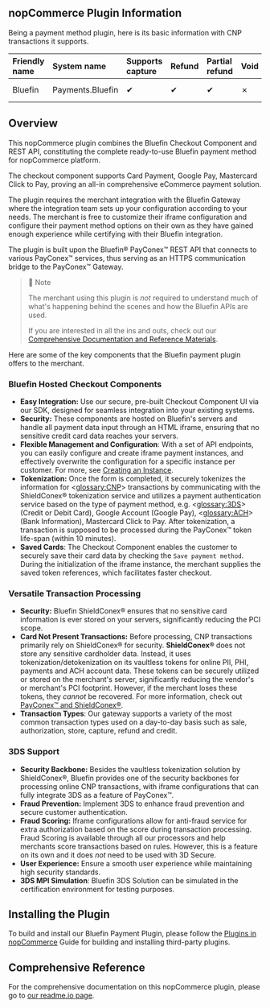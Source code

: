 ## nopCommerce Plugin Information

Being a payment method plugin, here is its basic information with CNP transactions it supports.

| Friendly name | System name      | Supports capture | Refund | Partial refund | Void | Recurring support |
| :------------ | :--------------- | :--------------- | :----- | :------------- | ---- | :---------------- |
| Bluefin       | Payments.Bluefin | ✔                | ✔      | ✔              | ✗    | Not supported     |

## Overview

This nopCommerce plugin combines the Bluefin Checkout Component and REST API, constituting the complete ready-to-use Bluefin payment method for nopCommerce platform.

The checkout component supports Card Payment, Google Pay, Mastercard Click to Pay, proving an all-in comprehensive eCommerce payment solution. 

The plugin requires the merchant integration with the Bluefin Gateway where the integration team sets up your configuration according to your needs. The merchant is free to customize their iframe configuration and configure their payment method options on their own as they have gained enough experience while certifying with their Bluefin integration.

The plugin is built upon the Bluefin® PayConex™ REST API that connects to various PayConex™ services, thus serving as an HTTPS communication bridge to the PayConex™ Gateway.

> 📘 Note
>
> The merchant using this plugin is _not_ required to understand much of what's happening behind the scenes and how the Bluefin APIs are used.
>
> If you are interested in all the ins and outs, check out our [Comprehensive Documentation and Reference Materials](https://developers.bluefin.com/payconex/v4/reference/payconex-introduction).

Here are some of the key components that the Bluefin payment plugin offers to the merchant.

### **Bluefin Hosted Checkout Components**

- **Easy Integration:** Use our secure, pre-built Checkout Component UI via our SDK, designed for seamless integration into your existing systems.
- **Security:** These components are hosted on Bluefin's servers and handle all payment data input through an HTML iframe, ensuring that no sensitive credit card data reaches your servers.
- **Flexible Management and Configuration**: With a set of API endpoints, you can easily configure and create iframe payment instances, and effectively overwrite the configuration for a specific instance per customer. For more, see [Creating an Instance](https://developers.bluefin.com/payconex/v4/reference/creating-an-instance).
- **Tokenization:** Once the form is completed, it securely tokenizes the information for <<glossary:CNP>> transactions by communicating with the ShieldConex® tokenization service and utilizes a payment authentication service based on the type of payment method, e.g. <<glossary:3DS>> (Credit or Debit Card), Google Account (Google Pay), <<glossary:ACH>> (Bank Information), Mastercard Click to Pay. After tokenization, a transaction is supposed to be processed during the PayConex™ token life-span (within 10 minutes).
- **Saved Cards**: The Checkout Component enables the customer to securely save their card data by checking the `Save payment method`. During the initialization of the iframe instance, the merchant supplies the saved token references, which facilitates faster checkout.


### **Versatile Transaction Processing**

- **Security:** Bluefin ShieldConex® ensures that no sensitive card information is ever stored on your servers, significantly reducing the PCI scope.
- **Card Not Present Transactions:** Before processing, CNP transactions primarily rely on ShieldConex® for security. **ShieldConex®** does not store any sensitive cardholder data. Instead, it uses tokenization/detokenization on its vaultless tokens for online PII, PHI, payments and ACH account data. These tokens can be securely utilized or stored on the merchant's server, significantly reducing the vendor's or merchant's PCI footprint. However, if the merchant loses these tokens, they _cannot_ be recovered. For more information, check out [PayConex™ and ShieldConex®](https://developers.bluefin.com/payconex/v4/reference/payconex-and-shieldconex).
- **Transaction Types**: Our gateway supports a variety of the most common transaction types used on a day-to-day basis such as sale, authorization, store, capture, refund and credit.

### **3DS Support**

- **Security Backbone:** Besides the vaultless tokenization solution by ShieldConex®, Bluefin provides one of the security backbones for processing online CNP transactions, with iframe configurations that can fully integrate 3DS as a feature of PayConex™.
- **Fraud Prevention:** Implement 3DS to enhance fraud prevention and secure customer authentication.
- **Fraud Scoring:** Iframe configurations allow for anti-fraud service for extra authorization based on the score during transaction processing. Fraud Scoring is available through all our processors and help merchants score transactions based on rules. However, this is a feature on its own and it does _not_ need to be used with 3D Secure.
- **User Experience:** Ensure a smooth user experience while maintaining high security standards.
- **3DS MPI Simulation**: Bluefin 3DS Solution can be simulated in the certification environment for testing purposes.



## Installing the Plugin

To build and install our Bluefin Payment Plugin, please follow the [Plugins in nopCommerce](https://docs.nopcommerce.com/en/getting-started/advanced-configuration/plugins-in-nopcommerce.html) Guide for building and installing third-party plugins.



## Comprehensive Reference

For the comprehensive documentation on this nopCommerce plugin, please go to [our readme.io page](https://developers.bluefin.com/payconex/v4/reference/nopcommerce-plugin-for-bluefin).
